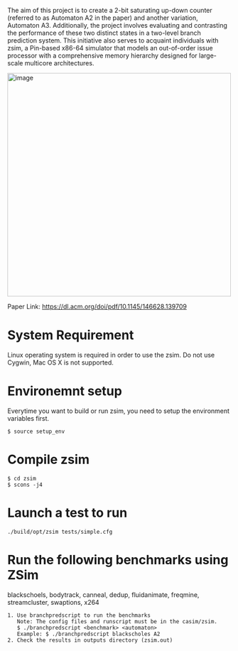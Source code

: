 
The aim of this project is to create a 2-bit saturating up-down counter (referred to as Automaton A2 in the paper) and another variation, Automaton A3. Additionally, the project involves evaluating and contrasting the performance of these two distinct states in a two-level branch prediction system. This initiative also serves to acquaint individuals with zsim, a Pin-based x86-64 simulator that models an out-of-order issue processor with a comprehensive memory hierarchy designed for large-scale multicore architectures.

 <img width="503" alt="image" src="https://github.com/Rajat5991/2-bit-Counter-for-branch-prediction/assets/154459536/5bc8cafd-81e4-4d24-932e-11b55b00194a">

 Paper Link: https://dl.acm.org/doi/pdf/10.1145/146628.139709

#  System Requirement

Linux operating system is required in order to use the zsim. Do not use Cygwin, Mac OS X is not supported.

# Environemnt setup

Everytime you want to build or run zsim, you need to setup the environment variables first.

```
$ source setup_env
```

# Compile zsim

```
$ cd zsim
$ scons -j4
```

# Launch a test to run

```
./build/opt/zsim tests/simple.cfg
```

# Run the following benchmarks using ZSim

blackschoels, bodytrack, canneal, dedup, fluidanimate, freqmine, streamcluster, swaptions, x264

    1. Use branchpredscript to run the benchmarks
       Note: The config files and runscript must be in the casim/zsim.
       $ ./branchpredscript <benchmark> <automaton>
       Example: $ ./branchpredscript blackscholes A2
    2. Check the results in outputs directory (zsim.out)


